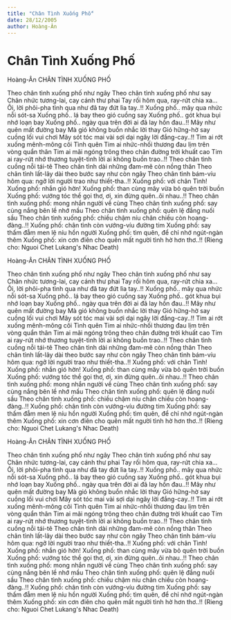 ```yaml
---
title: "Chân Tình Xuống Phố"
date: 28/12/2005
author: Hoàng-Ân
---
```


# Chân Tình Xuống Phố

Hoàng-Ân
CHÂN TÌNH XUỐNG PHỐ

Theo chân tình xuống phố như ngây
Theo chân tình xuống phố như say
Chân nhức tương-lai, cay cánh thư phai
Tay rối hôm qua, ray-rứt chia xa...
Ôi, lời phôi-pha tình qua như đã tay đứt lìa tay..!!
Xuống phố.. mây qua nhức nỗi sót-sa
Xuống phố.. lá bay theo gió cuồng say
Xuống phố.. gót khua bụi nhớ loạn bay
Xuống phố.. ngày qua trên đời ai đã lay hồn đau..!!
Mây như quên mất đường bay
Mà gió không buồn nhắc lời thay
Gió hững-hờ say cuồng lối vui chơi
Mây sót tóc mai vài sợi dại ngây lời đắng-cay..!!
Tim ai rớt xuống mênh-mông cõi Tình quên
Tim ai nhức-nhối thương đau lịm trên vòng quẩn thân
Tim ai mãi ngóng trông theo chân đường trời khuất cao
Tim ai ray-rứt nhớ thương tuyệt-tình lời ai không buồn trao..!!
Theo chân tình cuồng nỗi tái-tê
Theo chân tình dài những đam-mê còn nồng thân
Theo chân tình lất-lây dài theo bước say như còn ngây
Theo chân tình bám-víu hôm qua: ngỡ lời người trao như thiết-tha..!!
Xuống phố: với chân Tình!
Xuống phố: nhắn gió hờn!
Xuống phố: than cùng mây vừa bỏ quên trời buồn
Xuống phố: vướng tóc thề gọi thơ, ơi, xin đừng quên..ôi nhau..!!
Theo chân tình xuống phố: mong nhắn người về cùng
Theo chân tình xuống phố: say cùng nắng bên lề nhớ mầu
Theo chân tình xuống phố: quên lệ đắng nuối sầu
Theo chân tình xuống phố: chiều chậm níu chân chiều còn hoang-đàng..!!
Xuống phố: chân tình còn vướng-víu đường tim
Xuống phố: say thấm đẫm men lệ níu hồn người
Xuống phố: tìm quên, để chỉ nhớ ngút-ngàn thêm
Xuống phố: xin cơn điên cho quên mất người tình hờ hơn thơ..!!
(Rieng cho: Nguoi Chet Lukang's Nhac Death)

Hoàng-Ân
CHÂN TÌNH XUỐNG PHỐ

Theo chân tình xuống phố như ngây
Theo chân tình xuống phố như say
Chân nhức tương-lai, cay cánh thư phai
Tay rối hôm qua, ray-rứt chia xa...
Ôi, lời phôi-pha tình qua như đã tay đứt lìa tay..!!
Xuống phố.. mây qua nhức nỗi sót-sa
Xuống phố.. lá bay theo gió cuồng say
Xuống phố.. gót khua bụi nhớ loạn bay
Xuống phố.. ngày qua trên đời ai đã lay hồn đau..!!
Mây như quên mất đường bay
Mà gió không buồn nhắc lời thay
Gió hững-hờ say cuồng lối vui chơi
Mây sót tóc mai vài sợi dại ngây lời đắng-cay..!!
Tim ai rớt xuống mênh-mông cõi Tình quên
Tim ai nhức-nhối thương đau lịm trên vòng quẩn thân
Tim ai mãi ngóng trông theo chân đường trời khuất cao
Tim ai ray-rứt nhớ thương tuyệt-tình lời ai không buồn trao..!!
Theo chân tình cuồng nỗi tái-tê
Theo chân tình dài những đam-mê còn nồng thân
Theo chân tình lất-lây dài theo bước say như còn ngây
Theo chân tình bám-víu hôm qua: ngỡ lời người trao như thiết-tha..!!
Xuống phố: với chân Tình!
Xuống phố: nhắn gió hờn!
Xuống phố: than cùng mây vừa bỏ quên trời buồn
Xuống phố: vướng tóc thề gọi thơ, ơi, xin đừng quên..ôi nhau..!!
Theo chân tình xuống phố: mong nhắn người về cùng
Theo chân tình xuống phố: say cùng nắng bên lề nhớ mầu
Theo chân tình xuống phố: quên lệ đắng nuối sầu
Theo chân tình xuống phố: chiều chậm níu chân chiều còn hoang-đàng..!!
Xuống phố: chân tình còn vướng-víu đường tim
Xuống phố: say thấm đẫm men lệ níu hồn người
Xuống phố: tìm quên, để chỉ nhớ ngút-ngàn thêm
Xuống phố: xin cơn điên cho quên mất người tình hờ hơn thơ..!!
(Rieng cho: Nguoi Chet Lukang's Nhac Death)

Hoàng-Ân
CHÂN TÌNH XUỐNG PHỐ

Theo chân tình xuống phố như ngây
Theo chân tình xuống phố như say
Chân nhức tương-lai, cay cánh thư phai
Tay rối hôm qua, ray-rứt chia xa...
Ôi, lời phôi-pha tình qua như đã tay đứt lìa tay..!!
Xuống phố.. mây qua nhức nỗi sót-sa
Xuống phố.. lá bay theo gió cuồng say
Xuống phố.. gót khua bụi nhớ loạn bay
Xuống phố.. ngày qua trên đời ai đã lay hồn đau..!!
Mây như quên mất đường bay
Mà gió không buồn nhắc lời thay
Gió hững-hờ say cuồng lối vui chơi
Mây sót tóc mai vài sợi dại ngây lời đắng-cay..!!
Tim ai rớt xuống mênh-mông cõi Tình quên
Tim ai nhức-nhối thương đau lịm trên vòng quẩn thân
Tim ai mãi ngóng trông theo chân đường trời khuất cao
Tim ai ray-rứt nhớ thương tuyệt-tình lời ai không buồn trao..!!
Theo chân tình cuồng nỗi tái-tê
Theo chân tình dài những đam-mê còn nồng thân
Theo chân tình lất-lây dài theo bước say như còn ngây
Theo chân tình bám-víu hôm qua: ngỡ lời người trao như thiết-tha..!!
Xuống phố: với chân Tình!
Xuống phố: nhắn gió hờn!
Xuống phố: than cùng mây vừa bỏ quên trời buồn
Xuống phố: vướng tóc thề gọi thơ, ơi, xin đừng quên..ôi nhau..!!
Theo chân tình xuống phố: mong nhắn người về cùng
Theo chân tình xuống phố: say cùng nắng bên lề nhớ mầu
Theo chân tình xuống phố: quên lệ đắng nuối sầu
Theo chân tình xuống phố: chiều chậm níu chân chiều còn hoang-đàng..!!
Xuống phố: chân tình còn vướng-víu đường tim
Xuống phố: say thấm đẫm men lệ níu hồn người
Xuống phố: tìm quên, để chỉ nhớ ngút-ngàn thêm
Xuống phố: xin cơn điên cho quên mất người tình hờ hơn thơ..!!
(Rieng cho: Nguoi Chet Lukang's Nhac Death)

